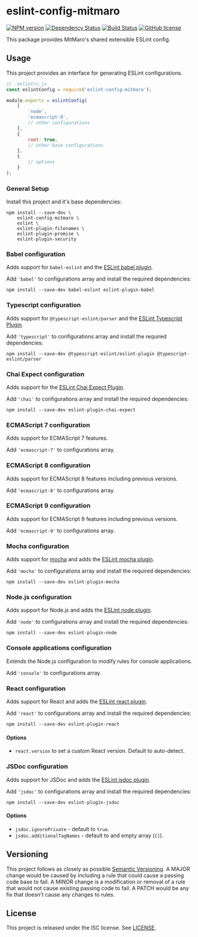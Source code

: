 # eslint-config-mitmaro

[![NPM version](https://img.shields.io/npm/v/eslint-config-mitmaro.svg)][1]
[![Dependency Status](https://david-dm.org/MitMaro/eslint-config-mitmaro.svg)][2]
[![Build Status](https://travis-ci.org/MitMaro/eslint-config-mitmaro.svg?branch=master)][3]
[![GitHub license](https://img.shields.io/badge/license-ISC-blue.svg)][4]

This package provides MitMaro's shared extensible ESLint config.

## Usage

This project provides an interface for generating ESLint configurations.

```javascript
// .eslintrc.js
const eslintConfig = require('eslint-config-mitmaro');

module.exports = eslintConfig(
	[
		'node',
		'ecmascript-9',
		// other configurations
	],
	{
		root: true,
		// other base configurations
	},
	{
		// options
	}
);

```

### General Setup

Install this project and it's base dependencies:

```
npm install --save-dev \
    eslint-config-mitmaro \
    eslint \
    eslint-plugin-filenames \
    eslint-plugin-promise \
    eslint-plugin-security
```

### Babel configuration

Adds support for `babel-eslint` and the [ESLint babel plugin][5].

Add `'babel'` to configurations array and install the required dependencies:

```
npm install --save-dev babel-eslint eslint-plugin-babel
```

### Typescript configuration

Adds support for `@typescript-eslint/parser` and the [ESLint Typescript Plugin][eslint-plugin-typescript].

Add `'typescript'` to configurations array and install the required dependencies:

```
npm install --save-dev @typescript-eslint/eslint-plugin @typescript-eslint/parser
```

### Chai Expect configuration

Adds support for the [ESLint Chai Expect Plugin][eslint-plugin-chai-expect].

Add `'chai'` to configurations array and install the required dependencies:

```
npm install --save-dev eslint-plugin-chai-expect
```

### ECMAScript 7 configuration

Adds support for ECMAScript 7 features.

Add `'ecmascript-7'` to configurations array.


### ECMAScript 8 configuration

Adds support for ECMAScript 8 features including previous versions.

Add `'ecmascript-8'` to configurations array.

### ECMAScript 9 configuration

Adds support for ECMAScript 9 features including previous versions.

Add `'ecmascript-9'` to configurations array.

### Mocha configuration

Adds support for [mocha][6] and adds the [ESLint mocha plugin][7].

Add `'mocha'` to configurations array and install the required dependencies:

```
npm install --save-dev eslint-plugin-mocha
```

### Node.js configuration

Adds support for Node.js and adds the [ESLint node plugin][eslint-plugin-node].

Add `'node'` to configurations array and install the required dependencies:

```
npm install --save-dev eslint-plugin-node
```

### Console applications configuration

Extends the Node.js configuration to modify rules for console applications.

Add `'console'` to configurations array.

### React configuration

Adds support for React and adds the [ESLint react plugin][eslint-plugin-react].

Add `'react'` to configurations array and install the required dependencies:

```
npm install --save-dev eslint-plugin-react
```

#### Options

* `react.version` to set a custom React version. Default to auto-detect.


### JSDoc configuration

Adds support for JSDoc and adds the [ESLint jsdoc plugin][eslint-plugin-jsdoc].

Add `'jsdoc'` to configurations array and install the required dependencies:

```
npm install --save-dev eslint-plugin-jsdoc
```

#### Options

* `jsdoc.ignorePrivate` - default to `true`.
* `jsdoc.additionalTagNames` - default to and empty array (`[]`).


## Versioning

This project follows as closely as possible [Semantic Versioning][8]. A MAJOR change would be caused
by including a rule that could cause a passing code base to fail. A MINOR change is a modification or removal of a rule
that would not cause existing passing code to fail. A PATCH would be any fix that doesn't cause any changes to rules. 

## License

This project is released under the ISC license. See [LICENSE].

[1]:https://www.npmjs.com/package/eslint-config-mitmaro
[2]:https://david-dm.org/MitMaro/eslint-config-mitmaro
[3]:https://travis-ci.org/MitMaro/eslint-config-mitmaro
[4]:https://raw.githubusercontent.com/MitMaro/eslint-config-mitmaro/master/LICENSE
[5]:https://github.com/babel/eslint-plugin-babel
[eslint-plugin-typescript]:https://github.com/nzakas/eslint-plugin-typescript
[eslint-plugin-chai-expect]:https://github.com/Turbo87/eslint-plugin-chai-expect
[eslint-plugin-node]:https://github.com/mysticatea/eslint-plugin-node
[eslint-plugin-react]:https://github.com/yannickcr/eslint-plugin-react
[eslint-plugin-jsdoc]:https://github.com/gajus/eslint-plugin-jsdoc
[6]:mochajs.org
[7]:https://github.com/lo1tuma/eslint-plugin-mocha
[8]:http://semver.org/
[9]:http://eslint.org/docs/rules/
[LICENSE]:LICENSE
